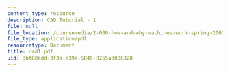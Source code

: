 ```yaml
---
content_type: resource
description: CAD Tutorial - 1
file: null
file_location: /coursemedia/2-000-how-and-why-machines-work-spring-2002/3bf80add3f3ae19a58458255ad088328_cad1.pdf
file_type: application/pdf
resourcetype: Document
title: cad1.pdf
uid: 3bf80add-3f3a-e19a-5845-8255ad088328
---
```

